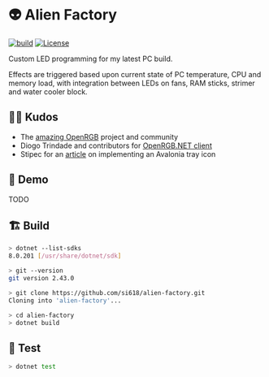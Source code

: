 # 👽 Alien Factory

[![build](https://github.com/si618/alien-factory/actions/workflows/build.yml/badge.svg)](https://github.com/si618/alien-factory/actions/workflows/build.yml)
[![License](https://img.shields.io/badge/license-Apache_2.0-blue.svg)](LICENSE)

Custom LED programming for my latest PC build.

Effects are triggered based upon current state of PC temperature, CPU and memory load, with integration between LEDs on
fans, RAM sticks, strimer and water cooler block.

## 🙇‍♂️ Kudos

- The [amazing OpenRGB](https://openrgb.org) project and community
- Diogo Trindade and contributors for [OpenRGB.NET client](https://github.com/diogotr7/OpenRGB.NET)
- Stipec for an [article](https://dev.to/stipecmv/touch001-solving-tray-icon-and-minimalize-ui-problem-on-arch-linux-with-c-in-avalonia-1f2g) on implementing an Avalonia tray icon

## 🎉 Demo

TODO

## 🏗 Build️

```bash
> dotnet --list-sdks
8.0.201 [/usr/share/dotnet/sdk]

> git --version
git version 2.43.0

> git clone https://github.com/si618/alien-factory.git
Cloning into 'alien-factory'...

> cd alien-factory
> dotnet build
```

## 🧪 Test

```bash
> dotnet test
```
